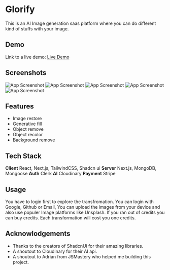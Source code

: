 # Glorify

This is an AI Image generation saas platform where you can do different kind of stuffs with your image.

## Demo

Link to a live demo: [Live Demo](https://glorify-liart.vercel.app/)

## Screenshots

![App Screenshot](https://i.ibb.co/JQM9yKx/Screenshot-2024-03-25-at-5-48-00-PM.png)
![App Screenshot](https://i.ibb.co/DwPh7cK/Screenshot-2024-03-25-at-5-50-17-PM.png)
![App Screenshot](https://i.ibb.co/kKQJyky/Screenshot-2024-03-25-at-5-55-44-PM.png)
![App Screenshot](https://i.ibb.co/CQtbMXj/Screenshot-2024-03-25-at-5-58-56-PM.png)
![App Screenshot](https://i.ibb.co/Dr0RWdf/Screenshot-2024-03-25-at-6-00-39-PM.png)

## Features

- Image restore
- Generative fill
- Object remove
- Object recolor
- Background remove

## Tech Stack

**Client** React, Next.js, TailwindCSS, Shadcn ui
**Server** Next.js, MongoDB, Mongoose
**Auth** Clerk
**AI** Cloudinary
**Payment** Stripe

## Usage

You have to login first to explore the transfromation. You can login with Google, Github or Email, You can upload the images from your device and also use populer Image platforms like Unsplash. If you ran out of credits you can buy credits. Each transformation will cost you one credits.

## Acknowlodgements

- Thanks to the creators of ShadcnUi for their amazing libraries.
- A shoutout to Cloudinary for their AI api.
- A shoutout to Adrian from JSMastery who helped me building this project.

